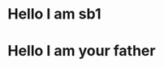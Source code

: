 
<html lang="en">
<head>
    <meta charset="UTF-8">
    <meta name="viewport" content="width=device-width, initial-scale=1.0">
    <title>Document</title>
    <link rel="stylesheet" href="style/style.css">
</head>
<body>
    <div>
        <h1>Hello I am sb1</h1>
        <h1>Hello I am your father</h1>
    </div>
</body>
</html>
